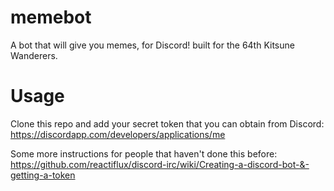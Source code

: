 # memebot
A bot that will give you memes, for Discord! built for the 64th Kitsune Wanderers.

# Usage
Clone this repo and add your secret token that you can obtain from Discord: https://discordapp.com/developers/applications/me

Some more instructions for people that haven't done this before: https://github.com/reactiflux/discord-irc/wiki/Creating-a-discord-bot-&-getting-a-token
